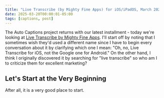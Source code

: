 ```yaml
---
title: "Live Transcribe (by Mighty Fine Apps) for iOS/iPadOS, March 2025"
date: 2025-03-20T00:00:01-05:00
tags: [captions, post]
---
```


The Auto Captions project returns with our latest installment - today we're looking at [Live Transcribe by Mighty Fine Apps](https://apps.apple.com/us/app/live-transcribe/id1471473738). I'll start off by noting that I sometimes wish they'd used a different name since I have to begin every conversation about it by clarifying which one I mean: "Oh, no, Live Transcribe for iOS, not the Google one for Android." On the other hand, I think I originally discovered it by searching for "live transcribe" so who am I to criticize them for excellent marketing?

## Let's Start at the Very Beginning

After all, it is a very good place to start.
